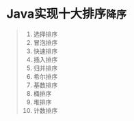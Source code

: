 # Java实现十大排序`降序`
> 1. 选择排序
> 2. 冒泡排序
> 3. 快速排序
> 4. 插入排序
> 5. 归并排序
> 6. 希尔排序
> 7. 基数排序
> 8. 桶排序
> 9. 堆排序
> 10. 计数排序
